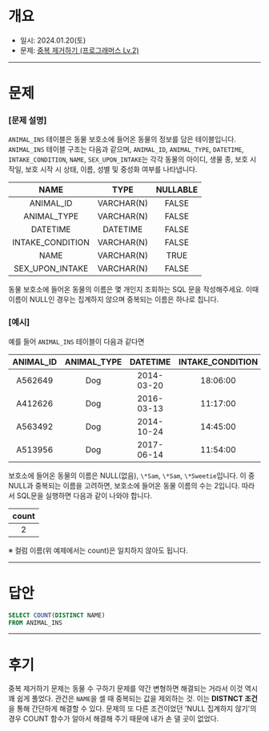 # 개요
- 일시: 2024.01.20(토)
- 문제: [중복 제거하기 (프로그래머스 Lv.2)](https://school.programmers.co.kr/learn/courses/30/lessons/59408)

---

# 문제
### [문제 설명]
```ANIMAL_INS``` 테이블은 동물 보호소에 들어온 동물의 정보를 담은 테이블입니다. ```ANIMAL_INS``` 테이블 구조는 다음과 같으며, ```ANIMAL_ID```, ```ANIMAL_TYPE```, ```DATETIME```, ```INTAKE_CONDITION```, ```NAME```, ```SEX_UPON_INTAKE```는 각각 동물의 아이디, 생물 종, 보호 시작일, 보호 시작 시 상태, 이름, 성별 및 중성화 여부를 나타냅니다.

|NAME|TYPE|NULLABLE|
|:---:|:---:|:---:|
|ANIMAL_ID|VARCHAR(N)|FALSE|
|ANIMAL_TYPE|VARCHAR(N)|FALSE|
|DATETIME|DATETIME|FALSE|
|INTAKE_CONDITION|VARCHAR(N)|FALSE|
|NAME|VARCHAR(N)|TRUE|
|SEX_UPON_INTAKE|VARCHAR(N)|FALSE|

동물 보호소에 들어온 동물의 이름은 몇 개인지 조회하는 SQL 문을 작성해주세요. 이때 이름이 NULL인 경우는 집계하지 않으며 중복되는 이름은 하나로 칩니다.

### [예시]
예를 들어 ```ANIMAL_INS``` 테이블이 다음과 같다면

|ANIMAL_ID|ANIMAL_TYPE|DATETIME|INTAKE_CONDITION|NAME|SEX_UPON_INTAKE|
|:---:|:---:|:---:|:---:|:---:|:---:|
|A562649|Dog|2014-03-20|18:06:00|Sick|NULL|Spayed Female|
|A412626|Dog|2016-03-13|11:17:00|Normal|\*Sam|Neutered Male|
|A563492|Dog|2014-10-24|14:45:00|Normal|\*Sam|Neutered Male|
|A513956|Dog|2017-06-14|11:54:00|Normal|\*Sweetie|Spayed Female|

보호소에 들어온 동물의 이름은 NULL(없음), ```\*Sam```, ```\*Sam```, ```\*Sweetie```입니다. 이 중 NULL과 중복되는 이름을 고려하면, 보호소에 들어온 동물 이름의 수는 2입니다. 따라서 SQL문을 실행하면 다음과 같이 나와야 합니다.

|count|
|:---:|
|2|

※ 컬럼 이름(위 예제에서는 count)은 일치하지 않아도 됩니다.

---

# 답안
```SQL
SELECT COUNT(DISTINCT NAME)
FROM ANIMAL_INS
```

---

# 후기

중복 제거하기 문제는 동물 수 구하기 문제를 약간 변형하면 해결되는 거라서 이것 역시 꽤 쉽게 풀었다. 관건은 ```NAME```을 셀 때 중복되는 값을 제외하는 것. 이는 **DISTNCT 조건**을 통해 간단하게 해결할 수 있다. 문제의 또 다른 조건이었던 'NULL 집계하지 않기'의 경우 COUNT 함수가 알아서 해결해 주기 때문에 내가 손 댈 곳이 없었다.